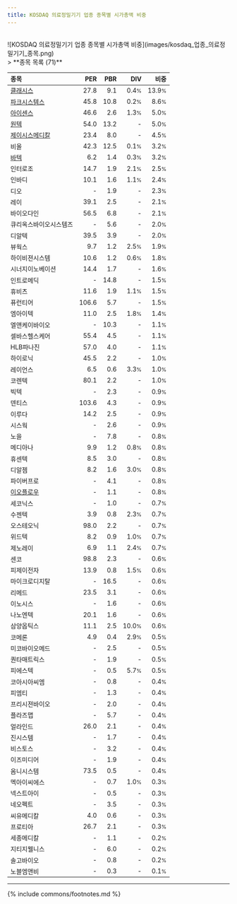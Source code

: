 ```yaml
---
title: KOSDAQ 의료정밀기기 업종 종목별 시가총액 비중
---
```

<br>
![KOSDAQ 의료정밀기기 업종 종목별 시가총액 비중](images/kosdaq_업종_의료정밀기기_종목.png)
<br>
> **종목 목록 (71)**<a id="list"></a>

| **종목** | **PER** | **PBR** | **DIV** | **비중** |
| :------- | ------: | ------: | ------: | -------: |
| [클래시스](/214150/) | 27.8 | 9.1 | 0.4<small>%</small> | 13.9<small>%</small> |
| [파크시스템스](/140860/) | 45.8 | 10.8 | 0.2<small>%</small> | 8.6<small>%</small> |
| [아이센스](/099190/) | 46.6 | 2.6 | 1.3<small>%</small> | 5.0<small>%</small> |
| [원텍](/336570/) | 54.0 | 13.2 | - | 5.0<small>%</small> |
| [제이시스메디칼](/287410/) | 23.4 | 8.0 | - | 4.5<small>%</small> |
| 비올 | 42.3 | 12.5 | 0.1<small>%</small> | 3.2<small>%</small> |
| [바텍](/043150/) | 6.2 | 1.4 | 0.3<small>%</small> | 3.2<small>%</small> |
| 인터로조 | 14.7 | 1.9 | 2.1<small>%</small> | 2.5<small>%</small> |
| 인바디 | 10.1 | 1.6 | 1.1<small>%</small> | 2.4<small>%</small> |
| 디오 | - | 1.9 | - | 2.3<small>%</small> |
| 레이 | 39.1 | 2.5 | - | 2.1<small>%</small> |
| 바이오다인 | 56.5 | 6.8 | - | 2.1<small>%</small> |
| 큐리옥스바이오시스템즈 | - | 5.6 | - | 2.0<small>%</small> |
| 디알텍 | 39.5 | 3.9 | - | 2.0<small>%</small> |
| 뷰웍스 | 9.7 | 1.2 | 2.5<small>%</small> | 1.9<small>%</small> |
| 하이비젼시스템 | 10.6 | 1.2 | 0.6<small>%</small> | 1.8<small>%</small> |
| 시너지이노베이션 | 14.4 | 1.7 | - | 1.6<small>%</small> |
| 인트로메딕 | - | 14.8 | - | 1.5<small>%</small> |
| 휴비츠 | 11.6 | 1.9 | 1.1<small>%</small> | 1.5<small>%</small> |
| 퓨런티어 | 106.6 | 5.7 | - | 1.5<small>%</small> |
| 엠아이텍 | 11.0 | 2.5 | 1.8<small>%</small> | 1.4<small>%</small> |
| 엘앤케이바이오 | - | 10.3 | - | 1.1<small>%</small> |
| 셀바스헬스케어 | 55.4 | 4.5 | - | 1.1<small>%</small> |
| HLB파나진 | 57.0 | 4.0 | - | 1.1<small>%</small> |
| 하이로닉 | 45.5 | 2.2 | - | 1.0<small>%</small> |
| 레이언스 | 6.5 | 0.6 | 3.3<small>%</small> | 1.0<small>%</small> |
| 코렌텍 | 80.1 | 2.2 | - | 1.0<small>%</small> |
| 빅텍 | - | 2.3 | - | 0.9<small>%</small> |
| 덴티스 | 103.6 | 4.3 | - | 0.9<small>%</small> |
| 이루다 | 14.2 | 2.5 | - | 0.9<small>%</small> |
| 시스웍 | - | 2.6 | - | 0.9<small>%</small> |
| 노을 | - | 7.8 | - | 0.8<small>%</small> |
| 메디아나 | 9.9 | 1.2 | 0.8<small>%</small> | 0.8<small>%</small> |
| 휴센텍 | 8.5 | 3.0 | - | 0.8<small>%</small> |
| 디알젬 | 8.2 | 1.6 | 3.0<small>%</small> | 0.8<small>%</small> |
| 파이버프로 | - | 4.1 | - | 0.8<small>%</small> |
| [이오플로우](/294090/) | - | 1.1 | - | 0.8<small>%</small> |
| 세코닉스 | - | 1.0 | - | 0.7<small>%</small> |
| 수젠텍 | 3.9 | 0.8 | 2.3<small>%</small> | 0.7<small>%</small> |
| 오스테오닉 | 98.0 | 2.2 | - | 0.7<small>%</small> |
| 위드텍 | 8.2 | 0.9 | 1.0<small>%</small> | 0.7<small>%</small> |
| 제노레이 | 6.9 | 1.1 | 2.4<small>%</small> | 0.7<small>%</small> |
| 센코 | 98.8 | 2.3 | - | 0.6<small>%</small> |
| 피제이전자 | 13.9 | 0.8 | 1.5<small>%</small> | 0.6<small>%</small> |
| 마이크로디지탈 | - | 16.5 | - | 0.6<small>%</small> |
| 리메드 | 23.5 | 3.1 | - | 0.6<small>%</small> |
| 이노시스 | - | 1.6 | - | 0.6<small>%</small> |
| 나노엔텍 | 20.1 | 1.6 | - | 0.6<small>%</small> |
| 삼양옵틱스 | 11.1 | 2.5 | 10.0<small>%</small> | 0.6<small>%</small> |
| 코메론 | 4.9 | 0.4 | 2.9<small>%</small> | 0.5<small>%</small> |
| 미코바이오메드 | - | 2.5 | - | 0.5<small>%</small> |
| 퀀타매트릭스 | - | 1.9 | - | 0.5<small>%</small> |
| 피에스텍 | - | 0.5 | 5.7<small>%</small> | 0.5<small>%</small> |
| 코아시아씨엠 | - | 0.8 | - | 0.4<small>%</small> |
| 피엠티 | - | 1.3 | - | 0.4<small>%</small> |
| 프리시젼바이오 | - | 2.0 | - | 0.4<small>%</small> |
| 플라즈맵 | - | 5.7 | - | 0.4<small>%</small> |
| 얼라인드 | 26.0 | 2.1 | - | 0.4<small>%</small> |
| 진시스템 | - | 1.7 | - | 0.4<small>%</small> |
| 비스토스 | - | 3.2 | - | 0.4<small>%</small> |
| 이즈미디어 | - | 1.9 | - | 0.4<small>%</small> |
| 옴니시스템 | 73.5 | 0.5 | - | 0.4<small>%</small> |
| 멕아이씨에스 | - | 0.7 | 1.0<small>%</small> | 0.3<small>%</small> |
| 넥스트아이 | - | 0.5 | - | 0.3<small>%</small> |
| 네오펙트 | - | 3.5 | - | 0.3<small>%</small> |
| 씨유메디칼 | 4.0 | 0.6 | - | 0.3<small>%</small> |
| 프로티아 | 26.7 | 2.1 | - | 0.3<small>%</small> |
| 세종메디칼 | - | 1.1 | - | 0.2<small>%</small> |
| 지티지웰니스 | - | 6.0 | - | 0.2<small>%</small> |
| 솔고바이오 | - | 0.8 | - | 0.2<small>%</small> |
| 노블엠앤비 | - | 0.3 | - | 0.1<small>%</small> |

---
{% include commons/footnotes.md %}
